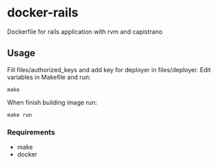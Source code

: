 docker-rails
============

Dockerfile for rails application with rvm and capistrano


## Usage

Fill files/authorized_keys and add key for deployer in files/deployer.
Edit variables in Makefile and run:

```
make
```

When finish building image run:
```
make run
```



### Requirements
* make
* docker

